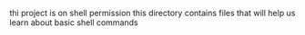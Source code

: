 thi project is on shell permission 
this directory contains files that will help us learn about basic shell commands
